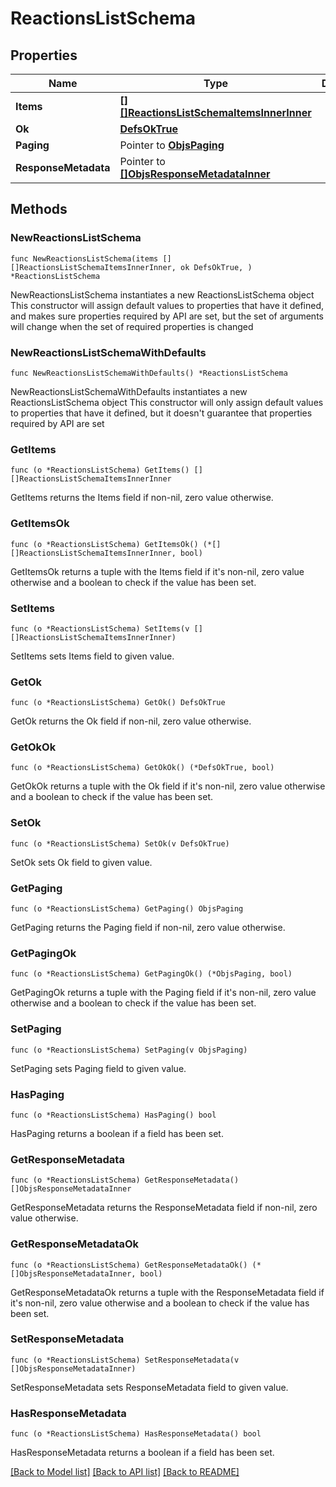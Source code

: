 # ReactionsListSchema

## Properties

Name | Type | Description | Notes
------------ | ------------- | ------------- | -------------
**Items** | [**[][]ReactionsListSchemaItemsInnerInner**]([]ReactionsListSchemaItemsInnerInner.md) |  | 
**Ok** | [**DefsOkTrue**](DefsOkTrue.md) |  | 
**Paging** | Pointer to [**ObjsPaging**](ObjsPaging.md) |  | [optional] 
**ResponseMetadata** | Pointer to [**[]ObjsResponseMetadataInner**](ObjsResponseMetadataInner.md) |  | [optional] 

## Methods

### NewReactionsListSchema

`func NewReactionsListSchema(items [][]ReactionsListSchemaItemsInnerInner, ok DefsOkTrue, ) *ReactionsListSchema`

NewReactionsListSchema instantiates a new ReactionsListSchema object
This constructor will assign default values to properties that have it defined,
and makes sure properties required by API are set, but the set of arguments
will change when the set of required properties is changed

### NewReactionsListSchemaWithDefaults

`func NewReactionsListSchemaWithDefaults() *ReactionsListSchema`

NewReactionsListSchemaWithDefaults instantiates a new ReactionsListSchema object
This constructor will only assign default values to properties that have it defined,
but it doesn't guarantee that properties required by API are set

### GetItems

`func (o *ReactionsListSchema) GetItems() [][]ReactionsListSchemaItemsInnerInner`

GetItems returns the Items field if non-nil, zero value otherwise.

### GetItemsOk

`func (o *ReactionsListSchema) GetItemsOk() (*[][]ReactionsListSchemaItemsInnerInner, bool)`

GetItemsOk returns a tuple with the Items field if it's non-nil, zero value otherwise
and a boolean to check if the value has been set.

### SetItems

`func (o *ReactionsListSchema) SetItems(v [][]ReactionsListSchemaItemsInnerInner)`

SetItems sets Items field to given value.


### GetOk

`func (o *ReactionsListSchema) GetOk() DefsOkTrue`

GetOk returns the Ok field if non-nil, zero value otherwise.

### GetOkOk

`func (o *ReactionsListSchema) GetOkOk() (*DefsOkTrue, bool)`

GetOkOk returns a tuple with the Ok field if it's non-nil, zero value otherwise
and a boolean to check if the value has been set.

### SetOk

`func (o *ReactionsListSchema) SetOk(v DefsOkTrue)`

SetOk sets Ok field to given value.


### GetPaging

`func (o *ReactionsListSchema) GetPaging() ObjsPaging`

GetPaging returns the Paging field if non-nil, zero value otherwise.

### GetPagingOk

`func (o *ReactionsListSchema) GetPagingOk() (*ObjsPaging, bool)`

GetPagingOk returns a tuple with the Paging field if it's non-nil, zero value otherwise
and a boolean to check if the value has been set.

### SetPaging

`func (o *ReactionsListSchema) SetPaging(v ObjsPaging)`

SetPaging sets Paging field to given value.

### HasPaging

`func (o *ReactionsListSchema) HasPaging() bool`

HasPaging returns a boolean if a field has been set.

### GetResponseMetadata

`func (o *ReactionsListSchema) GetResponseMetadata() []ObjsResponseMetadataInner`

GetResponseMetadata returns the ResponseMetadata field if non-nil, zero value otherwise.

### GetResponseMetadataOk

`func (o *ReactionsListSchema) GetResponseMetadataOk() (*[]ObjsResponseMetadataInner, bool)`

GetResponseMetadataOk returns a tuple with the ResponseMetadata field if it's non-nil, zero value otherwise
and a boolean to check if the value has been set.

### SetResponseMetadata

`func (o *ReactionsListSchema) SetResponseMetadata(v []ObjsResponseMetadataInner)`

SetResponseMetadata sets ResponseMetadata field to given value.

### HasResponseMetadata

`func (o *ReactionsListSchema) HasResponseMetadata() bool`

HasResponseMetadata returns a boolean if a field has been set.


[[Back to Model list]](../README.md#documentation-for-models) [[Back to API list]](../README.md#documentation-for-api-endpoints) [[Back to README]](../README.md)


